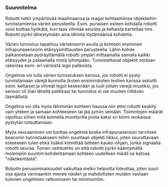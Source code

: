 ### Suunnitelma
 
 Robotti tutkii ympäröivää maailmaansa ja reagoi kohtaamiinsa objekteihin tunnistamiensa värien perusteella. Esim. punaisen esteen kohdalla robotti voisi koittaa hyökätä, kun taas vihreää seurata ja keltaista kartettaa tms. Robotti pyrkii lähestymään aina lähintä löytämäänsä kohdetta.
 
 Värien tunnistus tapahtuu värisensorin avulla ja kohteen etsiminen infrapunasensorin etäisyysmittausten perusteella. Lähin kohde paikannetaan pyöräyttämällä robotti ympäri mittaamalla samalla kaikki etäisyydet ja palaamalla niistä lyhimpään. Tunnistettavat objektit voidaan rakentaa  esim. eri värisistä lego palikoista.
 
 Ongelmia voi tulla värien tunnistuksen kanssa, jos robotti ei pysty tunnistamaan värejä kunnolla (kuten ensimmäisten testien kanssa sekoitti esim. keltaiset ja vihreät legot keskenään ja luuli joitain värejä mustiksi, jos sensori oli liian lähellä palikkaa) tai tunnistus ei ole muuten riittävän täsmällistä.
 
 Ongelma voi olla myös lähimmän kohteen haussa niin ettei robotti keskity vain yhteen ja samaan kohteeseen tai jää jumiin seinään. Toimintojen määrät rajoittuu siihen mitä kolmella moottorilla joista kaksi on kiinni renkaissa pystytän toteuttamaan.
 
 Myös seuraaminen voi tuottaa ongelmia koska infrapunasensori tarvitsee beaconin tunnistaakseen mihin suuntaan objekti liikkui, joten seurattavaan esteeseen tulee ehkä lisäksi kiinnittää laitteen kauko-ohjain, jonka signaalia robotti seuraa. Toinen vaihtoehto on että robotti pyrkii kääntymällä molempiin suuntiin kohdentamaan kohteen uudelleen mikäli se katoaa "näkökentästä".
 
 Robotin perusominaisuudet vaikuttaa melko helpoilta toteuttaa, joten suuri osa ajasta varmaankin menee näiden ja mahdollisten muiden vastaan tulevien ongelmien ratkomiseen tai minimointiin.
